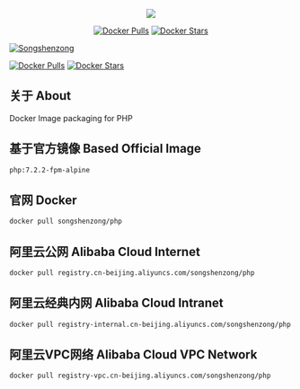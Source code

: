 <p align="center"><a href="https://songshenzong.com" target="_blank"><img src="https://songshenzong.com/images/logo.png"></a></p>

<p align="center">
<a href="https://hub.docker.com/r/songshenzong/php/"><img src="https://img.shields.io/docker/pulls/songshenzong/php.svg?style=flat-square" alt="Docker Pulls"></a>
<a href="https://hub.docker.com/r/songshenzong/php/"><img src="https://img.shields.io/docker/stars/songshenzong/php.svg?style=flat-square" alt="Docker Stars"></a>
</p>


[![Songshenzong](https://songshenzong.com/images/logo.png)](https://songshenzong.com)

[![Docker Pulls](https://img.shields.io/docker/pulls/songshenzong/php.svg?style=flat-square)](https://hub.docker.com/r/songshenzong/php/)
[![Docker Stars](https://img.shields.io/docker/stars/songshenzong/php.svg?style=flat-square)](https://hub.docker.com/r/songshenzong/php/)



## 关于 About
Docker Image packaging for PHP



## 基于官方镜像 Based Official Image

```bash
php:7.2.2-fpm-alpine
```



## 官网 Docker

```bash
docker pull songshenzong/php
```




## 阿里云公网 Alibaba Cloud Internet

```bash
docker pull registry.cn-beijing.aliyuncs.com/songshenzong/php
```




## 阿里云经典内网 Alibaba Cloud Intranet

```bash
docker pull registry-internal.cn-beijing.aliyuncs.com/songshenzong/php
```



## 阿里云VPC网络 Alibaba Cloud VPC Network

```bash
docker pull registry-vpc.cn-beijing.aliyuncs.com/songshenzong/php
```
